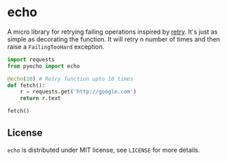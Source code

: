 echo
====

A micro library for retrying failing operations inspired by [retry](https://github.com/igorw/retry). It's just as simple as decorating the function. It will retry n number of times and then raise a `FailingTooHard` exception.
```python
import requests
from pyecho import echo

@echo(10) # Retry function upto 10 times
def fetch():
	r = requests.get('http://google.com')
	return r.text

fetch()
```

## License
`echo` is distributed under MIT license, see `LICENSE` for more details.
